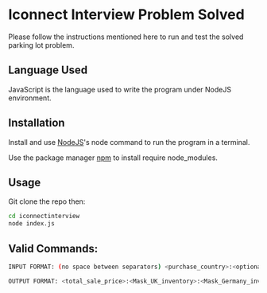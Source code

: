 # Iconnect Interview Problem Solved

Please follow the instructions mentioned here to run and test the solved parking lot problem.

## Language Used

JavaScript is the language used to write the program under NodeJS environment.

## Installation

Install and use [NodeJS](https://github.com/nodejs/node)'s node command to run the program in a terminal.

Use the package manager [npm](https://github.com/nodejs/node) to install require node_modules.

## Usage

Git clone the repo then:

```bash
cd iconnectinterview
node index.js
```

## Valid Commands:

```bash
INPUT FORMAT: (no space between separators) <purchase_country>:<optional_passport_number>:<item_type>:<number_of_units_to_be_ordered>:<item_type>:<number_of_units_to_be_ordered>

OUTPUT FORMAT: <total_sale_price>:<Mask_UK_inventory>:<Mask_Germany_inventory> :<Gloves_UK_inventory>:<Gloves_Germany_inventory>
```
